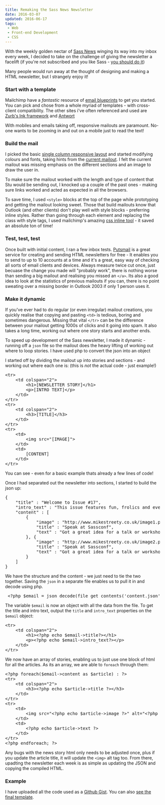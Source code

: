 ```yaml
---
title: Remaking the Sass News Newsletter
date: 2016-03-07
updated: 2016-06-17
tags:
 - Web
 - Front-end Development
 - CSS
---
```


<p>With the weekly golden nectar of <a href="https://twitter.com/SassNews">Sass News</a> winging its way into my inbox every week, I decided to take on the challenge of giving the newsletter a facelift (if you're not subscribed and you like Sass - <a href="http://sassnews.us7.list-manage.com/subscribe?u=b4a4054cce715a3b0ae5e7d35&id=f7c505323d">you should do it</a>)</p>
<p>Many people would run away at the thought of designing and making a HTML newsletter, but I strangely enjoy it!</p>
<h3>Start with a template</h3>
<p>Mailchimp have a <em>fantastic</em> resource of <a href="https://github.com/mailchimp/Email-Blueprints">email blueprints</a> to get you started. You can pick and chose from a whole myriad of templates - with cross-client compatibility. The other sites i've often referenced and used are <a href="http://zurb.com/ink/">Zurb's Ink framework</a> and <a href="http://internations.github.io/antwort/">Antwort</a></p>
<p>With mobiles and emails taking off, responsive mailouts are paramount. No-one wants to be zooming in and out on a mobile just to read the text! </p>
<h3>Build the mail</h3>
<p>I picked the basic <a href="https://github.com/mailchimp/Email-Blueprints/blob/master/responsive-templates/base_boxed_basic_body_image_query.html">single column responsive layout</a> and started modifying colours and fonts, taking hints from the <a href="http://us7.campaign-archive1.com/?u=b4a4054cce715a3b0ae5e7d35&id=2244d26e0b">current mailout</a>. I felt the current mailout was missing emphasis on the different sections and an image to draw the user in.</p>
<p>To make sure the mailout worked with the length and type of content that Stu would be sending out, I knocked up a couple of the past ones - making sure links worked and acted as expected in all the browsers.</p>
<p>To save time, I used  <code>&lt;style&gt;</code> blocks at the top of the page while prototyping and getting the mailout looking sweet. Those that build mailouts know that Outlook (and other clients) don't play well with style blocks - preferring inline styles. Rather than going through each element and replacing the class with style tags, I used mailchimp's amazing <a href="http://templates.mailchimp.com/resources/inline-css/">css inline tool</a> - it saved an absolute ton of time!</p>
<h3>Test, test, test</h3>
<p>Once built with initial content, I ran a few inbox tests. <a href="http://putsmail.com/">Putsmail</a> is a great service for creating and sending HTML newsletters for free - It enables you to send to up to 10 accounts at a time and it's a great, easy way of checking all sorts of email clients and devices. Always measure twice cut once, just becuase the change you made will "probably work", there is nothing worse than sending a big mailout and realising you missed an <code>&lt;/a&gt;</code>. Its also a good idea to look at the statistics of previous mailouts if you can, there is no point sweating over a missing border in Outlook 2003 if only 1 person uses it.</p>
<h3>Make it dynamic</h3>
<p>If you've ever had to do regular (or even irregular) mailout creations,  you quickly realise that copying and pasting <code>&lt;td&gt;</code> is tedious, boring and sometimes dangerous. Missing that vital <code>&lt;/tr&gt;</code> can be the difference between your mailout getting 1000s of clicks and it going into spam. It also takes a long time, working out where one story starts and another ends.</p>
<p>To speed up development of the Sass newsletter, I made it dynamic - running off a <code>json</code> file so the mailout does the heavy lifting of working out where to loop stories. I have used php to convert the json into an object</p>
<p>I started off by dividing the mailout up into stories and sections - and working out where each one is: (this is <em>not</em> the actual code - just example!)</p>
<pre class="language-html">&lt;tr&gt;
    &lt;td colspan="2"&gt;
        &lt;h1&gt;[NEWSLETTER STORY]&lt;/h1&gt;
        &lt;p&gt;[INTRO TEXT]&lt;/p&gt;
    &lt;/td&gt;
&lt;/tr&gt;
&lt;tr&gt;
    &lt;td colspan="2"&gt;
        &lt;h3&gt;[TITLE]&lt;/h3&gt;
    &lt;/td&gt;
&lt;/tr&gt;
&lt;tr&gt;
    &lt;td&gt;
        &lt;img src="[IMAGE]"&gt;
    &lt;/td&gt;
    &lt;td&gt;
        [CONTENT]
    &lt;/td&gt;
&lt;/tr&gt;</pre>

<p>You can see - even for a basic example thats already a few lines of code! </p>
<p>Once I had separated out the newsletter into sections, I started to build the json up:</p>
<pre class="language-javascript">{
    "title" : "Welcome to Issue #17",
    "intro_text" : "This issue features fun, frolics and even more articles from Hugo!",
    "content" : [
        {
            "image" : "http://www.mikestreety.co.uk/image1.png",
            "title" : "Speak at Sassconf",
            "text" : "Got a great idea for a talk or workshop? The closing date for submissions to this years Sassconf has been extended to May 30th. "
        }, {
            "image" : "http://www.mikestreety.co.uk/image2.png",
            "title" : "Speak at Sassconf",
            "text" : "Got a great idea for a talk or workshop? The closing date for submissions to this years Sassconf has been extended to May 30th. "
        }
    ]
}</pre>

<p>We have the structure and the content - we just need to tie the two together. Saving the <code>json</code> in a separate file enables us to pull it in and decode using php.</p>
<pre class="language-php"> &lt;?php $email = json_decode(file_get_contents('content.json')); ?&gt;</pre>

<p>The variable <code>$email</code> is now an object with all the data from the file. To get the title and intro text, output the <code>title</code> and <code>intro_text</code> properties on the <code>$email</code> object:</p>
<pre class="language-php">&lt;tr&gt;
    &lt;td colspan="2"&gt;
        &lt;h1&gt;&lt;?php echo $email-&gt;title?&gt;&lt;/h1&gt;
        &lt;p&gt;&lt;?php echo $email-&gt;intro_text?&gt;&lt;/p&gt;
    &lt;/td&gt;
&lt;/tr&gt;</pre>

<p>We now have an array of stories, enabling us to just use one block of html for all the articles. As its an array, we are able to <code>foreach</code> through them:</p>
<pre class="language-php">&lt;?php foreach($email-&gt;content as $article) : ?&gt;
&lt;tr&gt;
    &lt;td colspan="2"&gt;
        &lt;h3&gt;&lt;?php echo $article-&gt;title ?&gt;&lt;/h3&gt;
    &lt;/td&gt;
&lt;/tr&gt;
&lt;tr&gt;
    &lt;td&gt;
        &lt;img src="&lt;?php echo $article-&gt;image ?&gt;" alt="&lt;?php echo $article-&gt;title ?&gt;"&gt;
    &lt;/td&gt;
    &lt;td&gt;
        &lt;?php echo $article-&gt;text ?&gt;
    &lt;/td&gt;
&lt;/tr&gt;
&lt;?php endforeach; ?&gt;</pre>

<p>Any bugs with the news story html only needs to be adjusted once, plus if you update the article title, it will update the <code>&lt;img&gt;</code> alt tag too. From there, upadting the newsletter each week is as simple as updating the JSON and copying the compiled HTML.</p>
<h3>Example</h3>
<p>I have uploaded all the code used as a <a href="https://gist.github.com/mikestreety/f32e8e0fd98692bcc9e4">Github Gist</a>. You can also <a href="http://apps.mikestreety.co.uk/sass-news/email.php">see the final template</a>.</p>